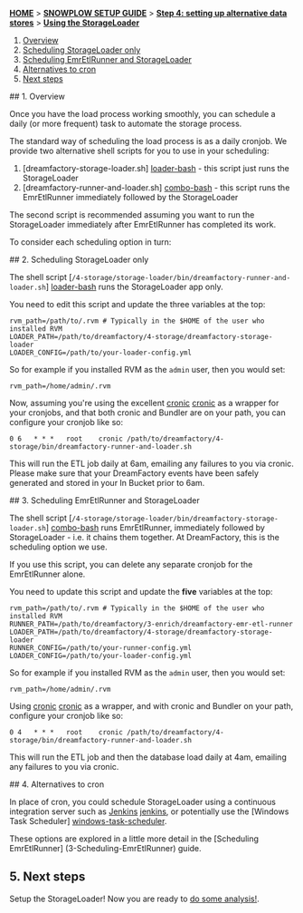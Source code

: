 [**HOME**](Home) > [**SNOWPLOW SETUP GUIDE**](Setting-up-DreamFactory) > [**Step 4: setting up alternative data stores**](Setting-up-alternative-data-stores) > [**Using the StorageLoader**](3-Scheduling-the-StorageLoader)

1. [Overview](#scheduling-overview)
2. [Scheduling StorageLoader only](#storage-loader-cron)
3. [Scheduling EmrEtlRunner and StorageLoader](#runner-and-loader-cron)
4. [Alternatives to cron](#cron-alternatives)
5. [Next steps](#next-steps)

<a name="scheduling-overview"/>
## 1. Overview

Once you have the load process working smoothly, you can schedule a daily
(or more frequent) task to automate the storage process.

The standard way of scheduling the load process is as a daily cronjob. We
provide two alternative shell scripts for you to use in your scheduling:

1. [dreamfactory-storage-loader.sh] [loader-bash] - this script just runs the
   StorageLoader
2. [dreamfactory-runner-and-loader.sh] [combo-bash] - this script runs the
   EmrEtlRunner immediately followed by the StorageLoader

The second script is recommended assuming you want to run the StorageLoader
immediately after EmrEtlRunner has completed its work.

To consider each scheduling option in turn:

<a name="storage-loader-cron"/>
## 2. Scheduling StorageLoader only

The shell script [`/4-storage/storage-loader/bin/dreamfactory-runner-and-loader.sh`] [loader-bash]
runs the StorageLoader app only.

You need to edit this script and update the three variables at the top:

    rvm_path=/path/to/.rvm # Typically in the $HOME of the user who installed RVM
    LOADER_PATH=/path/to/dreamfactory/4-storage/dreamfactory-storage-loader
    LOADER_CONFIG=/path/to/your-loader-config.yml

So for example if you installed RVM as the `admin` user, then you would set:

    rvm_path=/home/admin/.rvm

Now, assuming you're using the excellent [cronic] [cronic] as a wrapper for
your cronjobs, and that both cronic and Bundler are on your path, you can
configure your cronjob like so:

    0 6   * * *   root    cronic /path/to/dreamfactory/4-storage/bin/dreamfactory-runner-and-loader.sh

This will run the ETL job daily at 6am, emailing any failures to you via cronic. Please make
sure that your DreamFactory events have been safely generated and stored in your In Bucket prior
to 6am.

<a name="runner-and-loader-cron"/>
## 3. Scheduling EmrEtlRunner and StorageLoader

The shell script [`/4-storage/storage-loader/bin/dreamfactory-storage-loader.sh`] [combo-bash]
runs EmrEtlRunner, immediately followed by StorageLoader - i.e. it chains them together. At
DreamFactory, this is the scheduling option we use.

If you use this script, you can delete any separate cronjob for the EmrEtlRunner alone.

You need to update this script and update the **five** variables at the top:

    rvm_path=/path/to/.rvm # Typically in the $HOME of the user who installed RVM
    RUNNER_PATH=/path/to/dreamfactory/3-enrich/dreamfactory-emr-etl-runner
    LOADER_PATH=/path/to/dreamfactory/4-storage/dreamfactory-storage-loader
    RUNNER_CONFIG=/path/to/your-runner-config.yml
    LOADER_CONFIG=/path/to/your-loader-config.yml

So for example if you installed RVM as the `admin` user, then you would set:

    rvm_path=/home/admin/.rvm

Using [cronic] [cronic] as a wrapper, and with cronic and Bundler on your path, configure
your cronjob like so:

    0 4   * * *   root    cronic /path/to/dreamfactory/4-storage/bin/dreamfactory-runner-and-loader.sh

This will run the ETL job and then the database load daily at 4am, emailing any failures
to you via cronic.

<a name="cron-alternatives"/>
## 4. Alternatives to cron

In place of cron, you could schedule StorageLoader using a continuous integration
server such as [Jenkins] [jenkins], or potentially use the
[Windows Task Scheduler] [windows-task-scheduler].

These options are explored in a little more detail in the [Scheduling EmrEtlRunner] (3-Scheduling-EmrEtlRunner) guide.

## 5. Next steps

Setup the StorageLoader! Now you are ready to [do some analysis!](Setting-up-DreamFactory#step5).


[storage-loader]: https://github.com/dreamfactory/dreamfactory/tree/master/4-storage/storage-loader

[ice]: http://www.infobright.org/
[iee]: http://www.infobright.com/Products/
[irl]: https://github.com/dreamfactory/infobright-ruby-loader

[hive-etl]: https://github.com/dreamfactory/dreamfactory/tree/master/3-enrich/hive-etl
[trackers]: https://github.com/dreamfactory/dreamfactory/tree/master/1-trackers
[collectors]: https://github.com/dreamfactory/dreamfactory/tree/master/2-collectors
[getting-started]: http://dreamfactoryanalytics.com/product/get-started.html

[git-install]: http://git-scm.com/book/en/Getting-Started-Installing-Git
[ruby-install]: http://www.ruby-lang.org/en/downloads/
[nokogiri-install]: http://nokogiri.org/tutorials/installing_nokogiri.html
[rubygems-install]: http://docs.rubygems.org/read/chapter/3

[config-yml]: https://github.com/dreamfactory/dreamfactory/blob/master/4-storage/storage-loader/config/config.yml
[loader-bash]: https://github.com/dreamfactory/dreamfactory/blob/master/4-storage/storage-loader/bin/dreamfactory-storage-loader.sh
[combo-bash]: https://github.com/dreamfactory/dreamfactory/blob/master/4-storage/storage-loader/bin/dreamfactory-runner-and-loader.sh

[cronic]: http://habilis.net/cronic/
[jenkins]: http://jenkins-ci.org/
[jenkins-tutorial]: http://blog.lusis.org/blog/2012/01/23/lowtech-monitoring-with-jenkins/
[windows-task-scheduler]: http://en.wikipedia.org/wiki/Windows_Task_Scheduler#Task_Scheduler_2.0